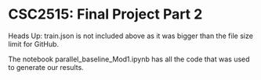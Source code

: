 # CSC2515: Final Project Part 2

Heads Up: train.json is not included above as it was bigger than the file size limit for GitHub.

The notebook parallel_baseline_Mod1.ipynb has all the code that was used to generate our results. 
